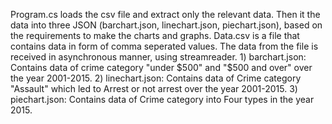 Program.cs loads the csv file and extract only the relevant data. Then it the data into three JSON (barchart.json, linechart.json, piechart.json), based on the requirements to make the charts and graphs. Data.csv is a file that contains data in form of comma seperated values. The data from the file is received in asynchronous manner, using streamreader. 1) barchart.json: Contains data of crime category "under $500" and "$500 and over" over the year 2001-2015. 2) linechart.json: Contains data of Crime category "Assault" which led to Arrest or not arrest over the year 2001-2015. 3) piechart.json: Contains data of Crime category into Four types in the year 2015.